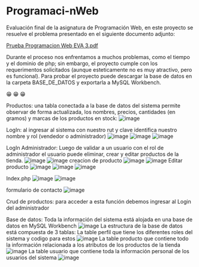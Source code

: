 # Programaci-nWeb

Evaluación final de la asignatura de Programación Web, en este proyecto se resuelve el problema presentado en el siguiente documento adjunto:

[Prueba Programacion Web EVA 3.pdf](https://github.com/hbenavidesviera/Programaci-nWeb/files/11997059/Prueba.Programacion.Web.EVA.3.pdf)

Durante el proceso nos enfrentamos a muchos problemas, como el tiempo y el dominio de php; sin embargo, el proyecto cumple con los requerimentos solicitados (aunque esteticamente no es muy atractivo, pero es funcional).
Para probar el proyecto puede descargar la base de datos en la carpeta BASE_DE_DATOS y exportarla a MySQL Workbench.

:grin:
:grin:
:grin:

Productos: una tabla conectada a la base de datos del sistema permite observar de forma actualizada, los nombres, precios, cantidades (en gramos) y marcas de los productos en stock: 
![image](https://github.com/hbenavidesviera/Programaci-nWeb/assets/135678013/6430aae1-14cf-4a74-8d28-86233cf9c4ea)


LogIn: al ingresar al sistema con nuestro rut y clave identifica nuestro nombre y rol (vendedor o administrador)
![image](https://github.com/hbenavidesviera/Programaci-nWeb/assets/135678013/cc38f0ad-4a7f-475b-8b63-c5cf2dc04e68)
![image](https://github.com/hbenavidesviera/Programaci-nWeb/assets/135678013/d507f410-1b96-441d-a0a4-24bd521b6c36)
![image](https://github.com/hbenavidesviera/Programaci-nWeb/assets/135678013/32fc5e72-151d-48eb-81c7-13f8b5d7c544)


LogIn Administrador: Luego de validar a un usuario con el rol de administrador el usuario puede eliminar, crear y editar productos de la tienda.
![image](https://github.com/hbenavidesviera/Programaci-nWeb/assets/135678013/8f68d024-4d45-411f-a153-6bfd9e80084f)
![image](https://github.com/hbenavidesviera/Programaci-nWeb/assets/135678013/97a15913-a13f-4eab-ba68-f140ffa7ee20)
creacion de producto
![image](https://github.com/hbenavidesviera/Programaci-nWeb/assets/135678013/e2182354-698a-4442-8056-be4e5ddc6a87)
![image](https://github.com/hbenavidesviera/Programaci-nWeb/assets/135678013/fdfa8ac1-8d78-425a-a6e2-bb9f1e6749b5)
Editar producto
![image](https://github.com/hbenavidesviera/Programaci-nWeb/assets/135678013/6e2d3e0d-a848-4e46-b3f7-e6f2f2ef1a01)
![image](https://github.com/hbenavidesviera/Programaci-nWeb/assets/135678013/0358026e-fd10-44c7-9233-ba490c235c9e)
![image](https://github.com/hbenavidesviera/Programaci-nWeb/assets/135678013/a6015649-1483-4690-8327-8eea3c08b379)

Index.php
![image](https://github.com/hbenavidesviera/Programaci-nWeb/assets/135678013/2b6467c2-3004-4c46-9f5e-321f9f7a7a29)
![image](https://github.com/hbenavidesviera/Programaci-nWeb/assets/135678013/b3564f58-5d63-4e97-9a8c-8e8d36abf53f)

formulario de contacto 
![image](https://github.com/hbenavidesviera/Programaci-nWeb/assets/135678013/fa0fc65b-3ebf-4f6f-b5bb-53f9c528a2e4)











Crud de productos: para acceder a esta función debemos ingresar al Login del administrador 


Base de datos: Toda la información del sistema está alojada en una base de datos en MySQL Workbench
![image](https://github.com/hbenavidesviera/Programaci-nWeb/assets/135678013/c7d8cbdc-2134-43e7-8ca2-5da0d47d00b1)
La estructura de la base de datos está compuesta de 3 tablas:
La table perfil que tiene los diferentes roles del sistema y codigo para estos
![image](https://github.com/hbenavidesviera/Programaci-nWeb/assets/135678013/2ce66aa3-aebb-4931-92d9-c4cf8b5cdd1f)
La table producto que contiene todo la información relacionada a los atributos de los productos de la tienda
![image](https://github.com/hbenavidesviera/Programaci-nWeb/assets/135678013/b8bed2ce-d087-4a15-91fe-eda05e9a7a33)
La table usuario que contiene toda la información personal de los usuarios del sistema
![image](https://github.com/hbenavidesviera/Programaci-nWeb/assets/135678013/592eb673-5089-4324-ad96-fed496ae40d1)



